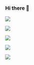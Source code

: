 ### Hi there 👋

![](http://github-profile-summary-cards.vercel.app/api/cards/profile-details?username=onknown54&theme=aura)

![](http://github-profile-summary-cards.vercel.app/api/cards/repos-per-language?username=onknown54&theme=aura)

![](http://github-profile-summary-cards.vercel.app/api/cards/most-commit-language?username=onknown54&theme=aura)

![](http://github-profile-summary-cards.vercel.app/api/cards/stats?username=onknown54&theme=aura)

![](http://github-profile-summary-cards.vercel.app/api/cards/productive-time?username=onknown54&theme=aura&utcOffset=8)

<!--
**onknown54/onknown54** is a ✨ _special_ ✨ repository because its `README.md` (this file) appears on your GitHub profile.

Here are some ideas to get you started:

- 🔭 I’m currently working on ...
- 🌱 I’m currently learning ...
- 👯 I’m looking to collaborate on ...
- 🤔 I’m looking for help with ...
- 💬 Ask me about ...
- 📫 How to reach me: ...
- 😄 Pronouns: ...
- ⚡ Fun fact: ...
-->
